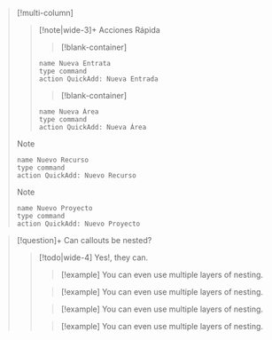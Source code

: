 
> [!multi-column]
>
>> [!note|wide-3]+ Acciones Rápida
>>> [!blank-container] 
>> ```button
>> name Nueva Entrata
>>type command
>> action QuickAdd: Nueva Entrada
>> ```
>>> [!blank-container] 
>>```button
>> name Nueva Área
>>type command
>> action QuickAdd: Nueva Área
>> ```
>
>> [!note] 
>>```button
>> name Nuevo Recurso
>>type command
>> action QuickAdd: Nuevo Recurso
>> ```
>
>> [!note] 
>>```button
>> name Nuevo Proyecto
>>type command
>> action QuickAdd: Nuevo Proyecto
>> ```



> [!question]+ Can callouts be nested?
>> [!todo|wide-4] Yes!, they can. 
>>> [!example] You can even use multiple layers of nesting.
>>
>>> [!example] You can even use multiple layers of nesting.
>>
>>> [!example] You can even use multiple layers of nesting.
>>
>>> [!example] You can even use multiple layers of nesting.